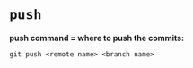 # `push`

**push command = where to push the commits:**

~~~~
git push <remote name> <branch name>
~~~~



